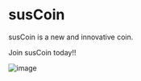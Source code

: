 # susCoin

susCoin is a new and innovative coin.

Join susCoin today!!

![image](https://user-images.githubusercontent.com/59180254/120929080-44950680-c6f0-11eb-840d-6e82e38b7b3b.png)

